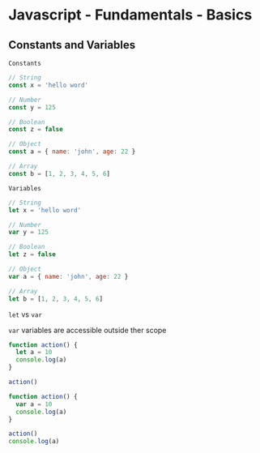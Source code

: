 # Javascript - Fundamentals - Basics

## Constants and Variables

`Constants`

```javascript
// String
const x = 'hello word'

// Number
const y = 125

// Boolean
const z = false

// Object
const a = { name: 'john', age: 22 }

// Array
const b = [1, 2, 3, 4, 5, 6]
```

`Variables`

```javascript
// String
let x = 'hello word'

// Number
var y = 125

// Boolean
let z = false

// Object
var a = { name: 'john', age: 22 }

// Array
let b = [1, 2, 3, 4, 5, 6]
```

`let` vs `var`

`var` variables are accessible outside ther scope

```javascript
function action() {
  let a = 10
  console.log(a)
}

action()
```

```javascript
function action() {
  var a = 10
  console.log(a)
}

action()
console.log(a)
```
